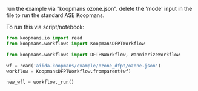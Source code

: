 run the example via "koopmans ozone.json".
delete the 'mode' input in the file to run the standard ASE Koopmans.

To run this via script/notebook:

```python
from koopmans.io import read
from koopmans.workflows import KoopmansDFPTWorkflow

from koopmans.workflows import DFTPWWorkflow, WannierizeWorkflow

wf = read('aiida-koopmans/example/ozone_dfpt/ozone.json')
workflow = KoopmansDFPTWorkflow.fromparent(wf)

new_wfl = workflow._run()
```
